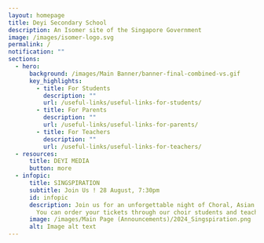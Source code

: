 ```yaml
---
layout: homepage
title: Deyi Secondary School
description: An Isomer site of the Singapore Government
image: /images/isomer-logo.svg
permalink: /
notification: ""
sections:
  - hero:
      background: /images/Main Banner/banner-final-combined-vs.gif
      key_highlights:
        - title: For Students
          description: ""
          url: /useful-links/useful-links-for-students/
        - title: For Parents
          description: ""
          url: /useful-links/useful-links-for-parents/
        - title: For Teachers
          description: ""
          url: /useful-links/useful-links-for-teachers/
  - resources:
      title: DEYI MEDIA
      button: more
  - infopic:
      title: SINGSPIRATION
      subtitle: Join Us ! 28 August, 7:30pm
      id: infopic
      description: Join us for an unforgettable night of Choral, Asian and Pop music.
        You can order your tickets through our choir students and teachers.
      image: /images/Main Page (Announcements)/2024_Singspiration.png
      alt: Image alt text
---
```

